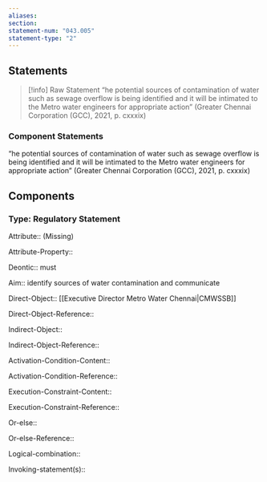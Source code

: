 ```yaml
---
aliases: 
section: 
statement-num: "043.005"
statement-type: "2"
---
```

## Statements 
> [!info] Raw Statement
> “he potential sources of contamination of water such as sewage overflow is being identified and it will be intimated to the Metro water engineers for appropriate action” (Greater Chennai Corporation (GCC), 2021, p. cxxxix)  
> 

### Component Statements
“he potential sources of contamination of water such as sewage overflow is being identified and it will be intimated to the Metro water engineers for appropriate action” (Greater Chennai Corporation (GCC), 2021, p. cxxxix)  
## Components
### Type: Regulatory Statement
Attribute:: (Missing)

Attribute-Property::


Deontic:: must


Aim:: identify sources of water contamination and communicate


Direct-Object:: [[Executive Director Metro Water Chennai|CMWSSB]]

Direct-Object-Reference:: 


Indirect-Object::

Indirect-Object-Reference:: 


Activation-Condition-Content::

Activation-Condition-Reference:: 


Execution-Constraint-Content::

Execution-Constraint-Reference:: 


Or-else::

Or-else-Reference:: 


Logical-combination::


Invoking-statement(s)::
